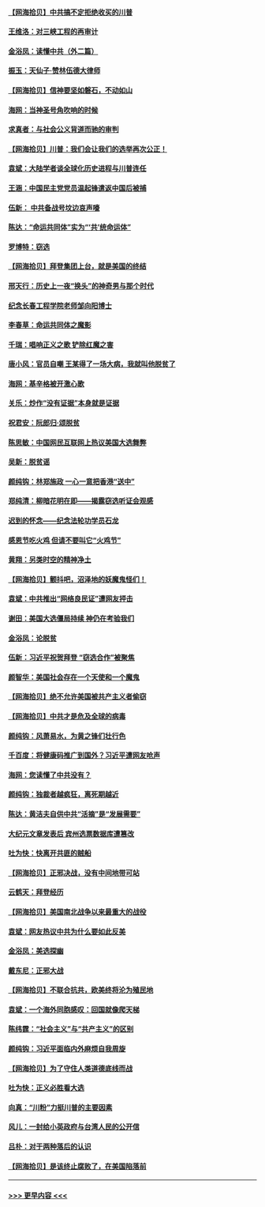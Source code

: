 #### [【网海拾贝】中共搞不定拒绝收买的川普](../pages/nsc993/n12598955.md?t=12062002) 
#### [王维洛：对三峡工程的再审计](../pages/nsc993/n12598436.md?t=12062002) 
#### [金浴凤：读懂中共（外二篇）](../pages/nsc993/n12597943.md?t=12062002) 
#### [振玉：天仙子‧赞林伍德大律师](../pages/nsc993/n12597929.md?t=12062002) 
#### [【网海拾贝】信神要坚如磐石，不动如山](../pages/nsc993/n12597901.md?t=12062002) 
#### [海网：当神圣号角吹响的时候](../pages/nsc993/n12595891.md?t=12062002) 
#### [求真者：与社会公义背道而驰的审判](../pages/nsc993/n12595868.md?t=12062002) 
#### [【网海拾贝】川普：我们会让我们的选举再次公正！](../pages/nsc993/n12594930.md?t=12062002) 
#### [袁斌：大陆学者谈全球化历史进程与川普连任](../pages/nsc993/n12594690.md?t=12062002) 
#### [王涵：中国民主党党员温起锋遣返中国后被捕](../pages/nsc993/n12594540.md?t=12062002) 
#### [伍新： 中共备战号坟边哀声嚎](../pages/nsc993/n12593086.md?t=12062002) 
#### [陈达：“命运共同体”实为“‘共’统命运体”](../pages/nsc993/n12590865.md?t=12062002) 
#### [罗博特：窃选](../pages/nsc993/n12590619.md?t=12062002) 
#### [【网海拾贝】拜登集团上台，就是美国的终结](../pages/nsc993/n12589725.md?t=12062002) 
#### [邢天行：历史上一夜“换头”的神奇男与那个时代](../pages/nsc993/n12589424.md?t=12062002) 
#### [纪念长春工程学院老师邹向阳博士](../pages/nsc993/n12585390.md?t=12062002) 
#### [李春草：命运共同体之魔影](../pages/nsc993/n12585026.md?t=12062002) 
#### [千瑞：唱响正义之歌 铲除红魔之害](../pages/nsc993/n12585002.md?t=12062002) 
#### [唐小风：官员自嘲 王某得了一场大病，我就叫他脱贫了](../pages/nsc993/n12584981.md?t=12062002) 
#### [海网：基辛格被开激心歌](../pages/nsc993/n12584946.md?t=12062002) 
#### [关乐：炒作“没有证据”本身就是证据](../pages/nsc993/n12583146.md?t=12062002) 
#### [祝君安：阮郎归‧颂脱贫](../pages/nsc993/n12583119.md?t=12062002) 
#### [陈思敏：中国网民互联网上热议美国大选舞弊](../pages/nsc993/n12582845.md?t=12062002) 
#### [吴新：脱贫谣](../pages/nsc993/n12580839.md?t=12062002) 
#### [颜纯钩：林郑施政 一心一意把香港“送中”](../pages/nsc993/n12580805.md?t=12062002) 
#### [郑纯清：柳暗花明在即——揭露窃选听证会观感](../pages/nsc993/n12580795.md?t=12062002) 
#### [迟到的怀念——纪念法轮功学员石龙](../pages/nsc993/n12580245.md?t=12062002) 
#### [感恩节吃火鸡  但请不要叫它“火鸡节”](../pages/nsc993/n12580252.md?t=12062002) 
#### [黄翔：另类时空的精神净土](../pages/nsc993/n12578638.md?t=12062002) 
#### [【网海拾贝】颤抖吧，沼泽地的妖魔鬼怪们！](../pages/nsc993/n12578552.md?t=12062002) 
#### [袁斌：中共推出“网络良民证”遭网友抨击](../pages/nsc993/n12578511.md?t=12062002) 
#### [谢田：美国大选僵局持续 神仍在考验我们](../pages/nsc993/n12577432.md?t=12062002) 
#### [金浴凤：论脱贫](../pages/nsc993/n12576386.md?t=12062002) 
#### [伍新：习近平祝贺拜登 “窃选合作”被聚焦](../pages/nsc993/n12576358.md?t=12062002) 
#### [颜智华：美国社会存在一个天使和一个魔鬼](../pages/nsc993/n12574299.md?t=12062002) 
#### [【网海拾贝】绝不允许美国被共产主义者偷窃](../pages/nsc993/n12573396.md?t=12062002) 
#### [【网海拾贝】中共才是危及全球的病毒](../pages/nsc993/n12571204.md?t=12062002) 
#### [颜纯钩：风萧易水，为黄之锋们壮行色](../pages/nsc993/n12571487.md?t=12062002) 
#### [千百度：将健康码推广到国外？习近平遭网友呛声](../pages/nsc993/n12570808.md?t=12062002) 
#### [海网：您读懂了中共没有？](../pages/nsc993/n12570487.md?t=12062002) 
#### [颜纯钩：独裁者越疯狂，离死期越近](../pages/nsc993/n12569055.md?t=12062002) 
#### [陈达：黄洁夫自供中共“活摘”是“发展需要”](../pages/nsc993/n12568541.md?t=12062002) 
#### [大纪元文章发表后 宾州选票数据库遭篡改](../pages/nsc993/n12568105.md?t=12062002) 
#### [吐为快：快离开共匪的贼船](../pages/nsc993/n12568462.md?t=12062002) 
#### [【网海拾贝】正邪决战，没有中间地带可站](../pages/nsc993/n12568439.md?t=12062002) 
#### [云鹤天：拜登经历](../pages/nsc993/n12567294.md?t=12062002) 
#### [【网海拾贝】美国南北战争以来最重大的战役](../pages/nsc993/n12567247.md?t=12062002) 
#### [袁斌：网友热议中共为什么要如此反美](../pages/nsc993/n12567162.md?t=12062002) 
#### [金浴凤：美选探幽](../pages/nsc993/n12567147.md?t=12062002) 
#### [戴东尼：正邪大战](../pages/nsc993/n12567033.md?t=12062002) 
#### [【网海拾贝】不联合抗共，欧美终将沦为殖民地](../pages/nsc993/n12565068.md?t=12062002) 
#### [袁斌：一个海外同胞感叹：回国就像爬天梯](../pages/nsc993/n12564986.md?t=12062002) 
#### [陈纬霆：“社会主义”与“共产主义”的区别](../pages/nsc993/n12562417.md?t=12062002) 
#### [颜纯钩：习近平面临内外麻烦自我周旋](../pages/nsc993/n12563356.md?t=12062002) 
#### [【网海拾贝】为了守住人类道德底线而战](../pages/nsc993/n12562542.md?t=12062002) 
#### [吐为快：正义必胜看大选](../pages/nsc993/n12561967.md?t=12062002) 
#### [向真：“川粉”力挺川普的主要因素](../pages/nsc993/n12560774.md?t=12062002) 
#### [风儿：一封给小英政府与台湾人民的公开信](../pages/nsc993/n12560581.md?t=12062002) 
#### [吕朴：对于两种落后的认识](../pages/nsc993/n12560492.md?t=12062002) 
#### [【网海拾贝】是该终止腐败了，在美国陷落前](../pages/nsc993/n12559936.md?t=12062002) 

----
#### [ >>> 更早内容 <<< ](../indexes/nsc993-earlier.md)
